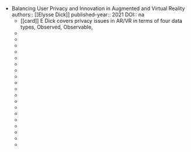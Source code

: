 - Balancing User Privacy and Innovation in Augmented and Virtual Reality
  authors:: [[Elysse Dick]]
  published-year:: 2021
  DOI:: na
	- [[card]] E Dick covers privacy issues in AR/VR in terms of four data types, Observed, Observable,
	-
	-
	-
	-
	-
	-
	-
	-
	-
	-
	-
	-
	-
	-
	-
	-
	-
	-
	-